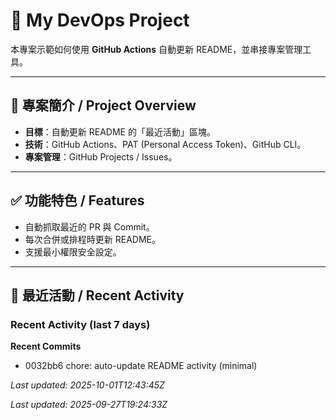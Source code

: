 
# 🚀 My DevOps Project

本專案示範如何使用 **GitHub Actions** 自動更新 README，並串接專案管理工具。

---

## 📌 專案簡介 / Project Overview
- **目標**：自動更新 README 的「最近活動」區塊。
- **技術**：GitHub Actions、PAT (Personal Access Token)、GitHub CLI。
- **專案管理**：GitHub Projects / Issues。

---

## ✅ 功能特色 / Features
- 自動抓取最近的 PR 與 Commit。
- 每次合併或排程時更新 README。
- 支援最小權限安全設定。

---


## 🔄 最近活動 / Recent Activity
<!--START_SECTION:activity-->
### Recent Activity (last 7 days)

**Recent Commits**
- 0032bb6 chore: auto-update README activity (minimal)

_Last updated: 2025-10-01T12:43:45Z_
<!--END_SECTION:activity-->


_Last updated: 2025-09-27T19:24:33Z_
<!--END_SECTION:activity-->

 
